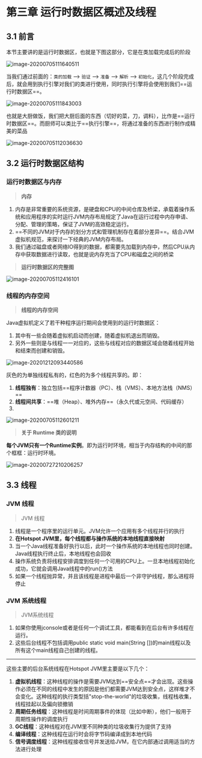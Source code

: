 # 第三章 运行时数据区概述及线程

## 3.1 前言

本节主要讲的是运行时数据区，也就是下图这部分，它是在类加载完成后的阶段

![image-20200705111640511](https://imgconvert.csdnimg.cn/aHR0cDovL2hleWdvLm9zcy1jbi1zaGFuZ2hhaS5hbGl5dW5jcy5jb20vaW1hZ2VzL2ltYWdlLTIwMjAwNzA1MTExNjQwNTExLnBuZw?x-oss-process=image/format,png)

当我们通过前面的：`类的加载` --> `验证` --> `准备` --> `解析` --> `初始化`，这几个阶段完成后，就会用到执行引擎对我们的类进行使用，同时执行引擎将会使用到我们==运行时数据区==。

![image-20200705111843003](https://imgconvert.csdnimg.cn/aHR0cDovL2hleWdvLm9zcy1jbi1zaGFuZ2hhaS5hbGl5dW5jcy5jb20vaW1hZ2VzL2ltYWdlLTIwMjAwNzA1MTExODQzMDAzLnBuZw?x-oss-process=image/format,png)

也就是大厨做饭，我们把大厨后面的东西（切好的菜，刀，调料），比作是==运行时数据区==。而厨师可以类比于==执行引擎==，将通过准备的东西进行制作成精美的菜品

![image-20200705112036630](https://imgconvert.csdnimg.cn/aHR0cDovL2hleWdvLm9zcy1jbi1zaGFuZ2hhaS5hbGl5dW5jcy5jb20vaW1hZ2VzL2ltYWdlLTIwMjAwNzA1MTEyMDM2NjMwLnBuZw?x-oss-process=image/format,png)

## 3.2 运行时数据区结构

### 运行时数据区与内存

> **内存**

1. 内存是非常重要的系统资源，是硬盘和CPU的中间仓库及桥梁，承载着操作系统和应用程序的实时运行JVM内存布局规定了Java在运行过程中内存申请、分配、管理的策略，保证了JVM的高效稳定运行。
2. ==不同的JVM对于内存的划分方式和管理机制存在着部分差异==。结合JVM虚拟机规范，来探讨一下经典的JVM内存布局。
3. 我们通过磁盘或者网络IO得到的数据，都需要先加载到内存中，然后CPU从内存中获取数据进行读取，也就是说内存充当了CPU和磁盘之间的桥梁

> **运行时数据区的完整图**

![image-20200705112416101](https://imgconvert.csdnimg.cn/aHR0cDovL2hleWdvLm9zcy1jbi1zaGFuZ2hhaS5hbGl5dW5jcy5jb20vaW1hZ2VzL2ltYWdlLTIwMjAwNzA1MTEyNDE2MTAxLnBuZw?x-oss-process=image/format,png)

### 线程的内存空间

> **线程的内存空间**

Java虚拟机定义了若干种程序运行期间会使用到的运行时数据区：

1. 其中有一些会随着虚拟机启动而创建，随着虚拟机退出而销毁。
2. 另外一些则是与线程一一对应的，这些与线程对应的数据区域会随着线程开始和结束而创建和销毁。

![image-20201212093440586](https://aliyun-typora-img.oss-cn-beijing.aliyuncs.com/imgs/20201212093440.png)

灰色的为单独线程私有的，红色的为多个线程共享的。即：

1. **线程独有**：独立包括==程序计数器（PC）、栈（VMS）、本地方法栈（NMS）==
2. **线程间共享**：==堆（Heap）、堆外内存==（永久代或元空间、代码缓存）
3. 

![image-20200705112601211](https://imgconvert.csdnimg.cn/aHR0cDovL2hleWdvLm9zcy1jbi1zaGFuZ2hhaS5hbGl5dW5jcy5jb20vaW1hZ2VzL2ltYWdlLTIwMjAwNzA1MTEyNjAxMjExLnBuZw?x-oss-process=image/format,png)

> **关于 Runtime 类的说明**

**每个JVM只有一个Runtime实例**。即为运行时环境，相当于内存结构的中间的那个框框：运行时环境。

![image-20200727210206257](https://imgconvert.csdnimg.cn/aHR0cDovL2hleWdvLm9zcy1jbi1zaGFuZ2hhaS5hbGl5dW5jcy5jb20vaW1hZ2VzL2ltYWdlLTIwMjAwNzI3MjEwMjA2MjU3LnBuZw?x-oss-process=image/format,png)

## 3.3 线程

### JVM 线程

> JVM 线程

1. 线程是一个程序里的运行单元。JVM允许一个应用有多个线程并行的执行
2. **在Hotspot JVM里，每个线程都与操作系统的本地线程直接映射**
3. 当一个Java线程准备好执行以后，此时一个操作系统的本地线程也同时创建。Java线程执行终止后，本地线程也会回收
4. 操作系统负责将线程安排调度到任何一个可用的CPU上。一旦本地线程初始化成功，它就会调用Java线程中的run()方法
5. 如果一个线程抛异常，并且该线程是进程中最后一个非守护线程，那么进程将停止

### JVM 系统线程

> JVM系统线程

1. 如果你使用jconsole或者是任何一个调试工具，都能看到在后台有许多线程在运行。
2. 这些后台线程不包括调用public static void main(String [])的main线程以及所有这个main线程自己创建的线程。

------

这些主要的后台系统线程在Hotspot JVM里主要是以下几个：

1. **虚拟机线程**：这种线程的操作是需要JVM达到==安全点==才会出现。这些操作必须在不同的线程中发生的原因是他们都需要JVM达到安全点，这样堆才不会变化。这种线程的执行类型括"stop-the-world"的垃圾收集，线程栈收集，线程挂起以及偏向锁撤销
2. **周期任务线程**：这种线程是时间周期事件的体现（比如中断），他们一般用于周期性操作的调度执行
3. **GC线程**：这种线程对在JVM里不同种类的垃圾收集行为提供了支持
4. **编译线程**：这种线程在运行时会将字节码编译成到本地代码
5. **信号调度线程**：这种线程接收信号并发送给JVM，在它内部通过调用适当的方法进行处理